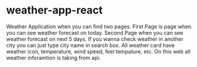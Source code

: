 # weather-app-react
 
Weather Application when you can find two pages. First Page is page when you can see weather forecast on today. Second Page when you can see weather forecast on next 5 days. If you wanna check weather in another city you can just type city name in search box. All weather card have weather icon, temperature, wind speed, feel tempature, etc. On this web all weather inforamtion is taking from api.
